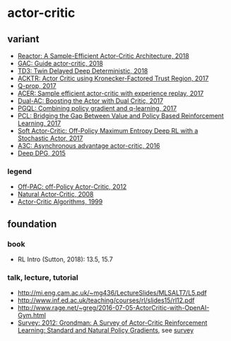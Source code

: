# actor-critic

## variant
* [Reactor: A Sample-Efficient Actor-Critic Architecture, 2018](reactor_gruslys_2018.md)
* [GAC: Guide actor-critic, 2018](gac_tangkaratt_2018.md)
* [TD3: Twin Delayed Deep Deterministic, 2018](td3_fujimoto_2018.md)
* [ACKTR: Actor Critic using Kronecker-Factored Trust Region, 2017](acktr_wu_2017.md)
* [Q-prop, 2017](qprop_gu_2017.md)
* [ACER: Sample efficient actor-critic with experience replay, 2017](acer_wang_2017.md)
* [Dual-AC: Boosting the Actor with Dual Critic, 2017](dualac_dai_2017.md)
* [PGQL: Combining policy gradient and q-learning, 2017](pgql_donoghue_2017.md)
* [PCL: Bridging the Gap Between Value and Policy Based Reinforcement Learning, 2017](pcl_nachum_2017.md)
* [Soft Actor-Critic: Off-Policy Maximum Entropy Deep RL with a Stochastic Actor, 2017](sac_haarnoja_2017.md)
* [A3C: Asynchronous advantage actor-critic, 2016](a3c_mnih_2016.md)
* [Deep DPG, 2015](ddpg_lilicrap_2015.md)

### legend
* [Off-PAC: off-Policy Actor-Critic, 2012](offpac_degris_2012.md)
* [Natural Actor-Critic, 2008](nac_peters_2008.md)
* [Actor-Critic Algorithms, 1999](ac_konda_1999.md)

## foundation
### book
* RL Intro (Sutton, 2018): 13.5, 15.7

### talk, lecture, tutorial
* http://mi.eng.cam.ac.uk/~mg436/LectureSlides/MLSALT7/L5.pdf
* http://www.inf.ed.ac.uk/teaching/courses/rl/slides15/rl12.pdf
* http://www.rage.net/~greg/2016-07-05-ActorCritic-with-OpenAI-Gym.html
* [Survey: 2012: Grondman: A Survey of Actor-Critic Reinforcement Learning: Standard and Natural Policy Gradients](http://ieeexplore.ieee.org/abstract/document/6392457/), see [survey](https://github.com/tttor/rl-foundation/tree/master/survey)

